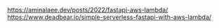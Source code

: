 https://aminalaee.dev/posts/2022/fastapi-aws-lambda/
https://www.deadbear.io/simple-serverless-fastapi-with-aws-lambda/
